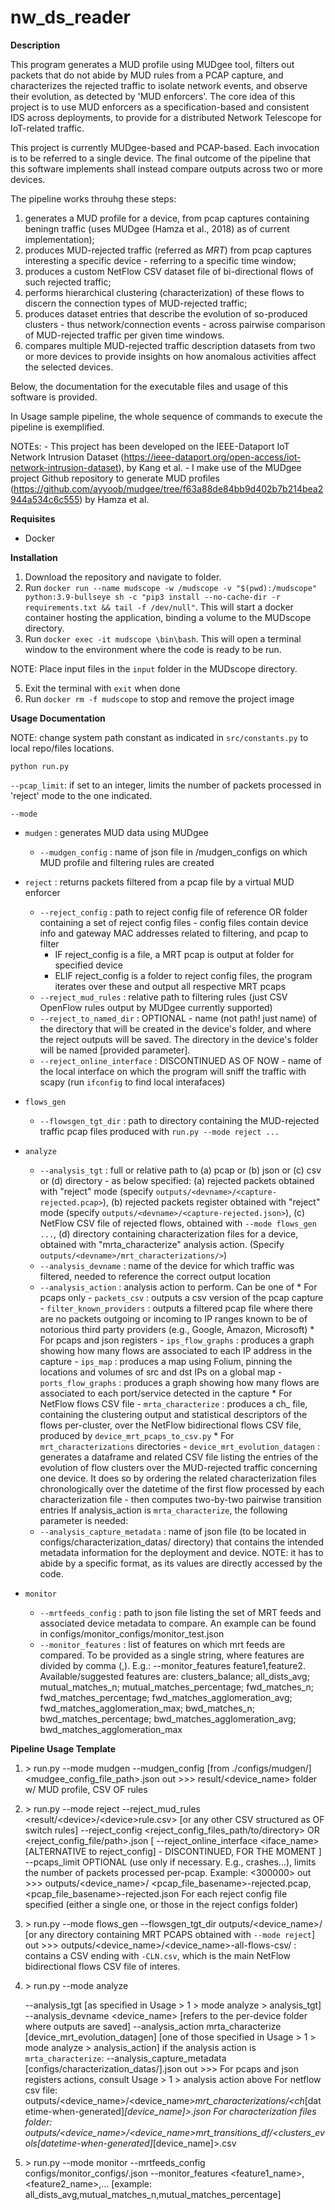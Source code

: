 # nw_ds_reader


**Description**

This program generates a MUD profile using MUDgee tool, filters out packets that do not abide by MUD rules from a PCAP capture, and characterizes the rejected traffic to isolate network events, and observe their evolution, as detected by 'MUD enforcers'. The core idea of this project is to use MUD enforcers as a specification-based and consistent IDS across deployments, to provide for a distributed Network Telescope for IoT-related traffic.

This project is currently MUDgee-based and PCAP-based. Each invocation is to be referred to a single device. The final outcome of the pipeline that this software implements shall instead compare outputs across two or more devices.

The pipeline works throuhg these steps:
1. generates a MUD profile for a device, from pcap captures containing beningn traffic (uses MUDgee (Hamza et al., 2018) as of current implementation);
2. produces MUD-rejected traffic (referred as _MRT_) from pcap captures interesting a specific device - referring to a specific time window;
3. produces a custom NetFlow CSV dataset file of bi-directional flows of such rejected traffic;
4. performs hierarchical clustering (characterization) of these flows to discern the connection types of MUD-rejected traffic;
5. produces dataset entries that describe the evolution of so-produced clusters - thus network/connection events - across pairwise comparison of MUD-rejected traffic per given time windows.
6. compares multiple MUD-rejected traffic description datasets from two or more devices to provide insights on how anomalous activities affect the selected devices.

Below, the documentation for the executable files and usage of this software is provided.

In Usage sample pipeline, the whole sequence of commands to execute the pipeline is exemplified.

NOTEs:
    - This project has been developed on the IEEE-Dataport IoT Network Intrusion Dataset (https://ieee-dataport.org/open-access/iot-network-intrusion-dataset), by Kang et al.
    - I make use of the MUDgee project Github repository to generate MUD profiles (https://github.com/ayyoob/mudgee/tree/f63a88de84bb9d402b7b214bea2944a534c6c555) by Hamza et al.


**Requisites**

- Docker


**Installation**

1. Download the repository and navigate to folder.
2. Run ``docker run --name mudscope -w /mudscope -v "$(pwd):/mudscope" python:3.9-bullseye sh -c "pip3 install --no-cache-dir -r requirements.txt && tail -f /dev/null"``. This will start a docker container hosting the application, binding a volume to the MUDscope directory.
3. Run ``docker exec -it mudscope \bin\bash``. This will open a terminal window to the environment where the code is ready to be run.

NOTE: Place input files in the ``input`` folder in the MUDscope directory.

5. Exit the terminal with ``exit`` when done
6. Run ``docker rm -f mudscope`` to stop and remove the project image


**Usage Documentation**

NOTE: change system path constant as indicated in ``src/constants.py`` to local repo/files locations.


``python run.py``

``--pcap_limit``: if set to an integer, limits the number of packets processed in 'reject' mode to the one indicated.

``--mode`` 

- ``mudgen`` : generates MUD data using MUDgee
    - ``--mudgen_config`` : name of json file in /mudgen_configs on which MUD profile and filtering rules are created

- ``reject`` : returns packets filtered from a pcap file by a virtual MUD enforcer
    - ``--reject_config`` : path to reject config file of reference OR folder containing a set of reject config files - config files contain device info and gateway MAC addresses related to filtering, and pcap to filter
        * IF reject_config is a file, a MRT pcap is output at folder for specified device
        * ELIF reject_config is a folder to reject config files, the program iterates over these and output all respective MRT pcaps
    - ``--reject_mud_rules`` : relative path to filtering rules (just CSV OpenFlow rules output by MUDgee currently supported)
    - ``--reject_to_named_dir`` : OPTIONAL - name (not path! just name) of the directory that will be created in the device's folder, and where the reject outputs will be saved. The directory in the device's folder will be named <devname>[provided parameter].
    - ``--reject_online_interface`` : DISCONTINUED AS OF NOW - name of the local interface on which the program will sniff the traffic with scapy (run ``ifconfig`` to find local interafaces)

- ``flows_gen``
    - ``--flowsgen_tgt_dir`` : path to directory containing the MUD-rejected traffic pcap files produced with ``run.py --mode reject ...``

- ``analyze``
    - ``--analysis_tgt`` : full or relative path to (a) pcap or (b) json or (c) csv or (d) directory - as below specified:
        (a) rejected packets obtained with "reject" mode (specify ``outputs/<devname>/<capture-rejected.pcap>``),
        (b) rejected packets register obtained with "reject" mode (specify ``outputs/<devname>/<capture-rejected.json>``),
        (c) NetFlow CSV file of rejected flows, obtained with ``--mode flows_gen ...``,
        (d) directory containing characterization files for a device, obtained with "mrta_characterize" analysis action. (Specify ``outputs/<devname>/mrt_characterizations/>``)
    - ``--analysis_devname`` : name of the device for which traffic was filtered, needed to reference the correct output location
    - ``--analysis_action`` : analysis action to perform. Can be one of 
            * For pcaps only
            - ``packets_csv`` : outputs a csv version of the pcap capture
            - ``filter_known_providers`` : outputs a filtered pcap file where there are no packets outgoing or incoming to IP ranges known to be of notorious third party providers (e.g., Google, Amazon, Microsoft)
            * For pcaps and json registers
            - ``ips_flow_graphs`` : produces a graph showing how many flows are associated to each IP address in the capture
            - ``ips_map`` : produces a map using Folium, pinning the locations and volumes of src and dst IPs on a global map
            - ``ports_flow_graphs`` : produces a graph showing how many flows are associated to each port/service detected in the capture
            * For NetFlow flows CSV file
            - ``mrta_characterize`` : produces a ch_ file, containing the clustering output and statistical descriptors of the flows per-cluster, over the NetFlow bidirectional flows CSV file, produced by ``device_mrt_pcaps_to_csv.py``
            * For ``mrt_characterizations`` directories
            - ``device_mrt_evolution_datagen`` : generates a dataframe and related CSV file listing the entries of the evolution of flow clusters over the MUD-rejected traffic concerning one device. It does so by ordering the related characterization files chronologically over the datetime of the first flow processed by each characterization file - then computes two-by-two pairwise transition entries
    If analysis_action is ``mrta_characterize``, the following parameter is needed:
    - ``--analysis_capture_metadata`` : name of json file (to be located in configs/characterization_datas/ directory) that contains the intended metadata information for the deployment and device. NOTE: it has to abide by a specific format, as its values are directly accessed by the code.

- ``monitor``
    - ``--mrtfeeds_config`` : path to json file listing the set of MRT feeds and associated device metadata to compare. An example can be found in configs/monitor_configs/monitor_test.json
    - ``--monitor_features`` : list of features on which mrt feeds are compared. To be provided as a single string, where features are divided by comma (,). E.g.: --monitor_features feature1,feature2. Available/suggested features are: clusters_balance;
    all_dists_avg;
    mutual_matches_n;
    mutual_matches_percentage;
    fwd_matches_n;
    fwd_matches_percentage;
    fwd_matches_agglomeration_avg;
    fwd_matches_agglomeration_max;
    bwd_matches_n;
    bwd_matches_percentage;
    bwd_matches_agglomeration_avg;
    bwd_matches_agglomeration_max


**Pipeline Usage Template**

1. \> run.py --mode mudgen 
    --mudgen_config [from ./configs/mudgen/]<mudgee_config_file_path>.json
    out \>\>\>
        result/<device_name> folder w/ MUD profile, CSV OF rules


2. \> run.py --mode reject 
    --reject_mud_rules <result/<device\>/<device\>rule.csv> [or any other CSV structured as OF switch rules] 
    --reject_config <reject_config_files_path/to/directory> OR <reject_config_file/path>.json
    [ --reject_online_interface <iface_name> [ALTERNATIVE to reject_config] - DISCONTINUED, FOR THE MOMENT ]
    --pcaps_limit OPTIONAL (use only if necessary. E.g., crashes...), limits the number of packets processed per-pcap. Example: <300000>
    out \>\>\> 
        outputs/<device_name>/
            <pcap_file_basename>-rejected.pcap,
            <pcap_file_basename>-rejected.json
        For each reject config file specified (either a single one, or those in the reject configs folder)


3. \> run.py --mode flows_gen
    --flowsgen_tgt_dir outputs/<device_name>/ [or any directory containing MRT PCAPS obtained with ``--mode reject``]
    out \>\>\>
        outputs/<device_name>/<device_name>-all-flows-csv/ : contains a CSV ending with ``-CLN.csv``, which is the main NetFlow bidirectional flows CSV file of interes.


4. \> run.py --mode analyze

    --analysis_tgt [as specified in Usage > 1 > mode analyze > analysis_tgt]
    --analysis_devname <device_name> [refers to the per-device folder where outputs are saved]
    --analysis_action mrta_characterize [device_mrt_evolution_datagen] [one of those specified in Usage > 1 > mode analyze > analysis_action]
    if the analysis action is ``mrta_characterize``:
    --analysis_capture_metadata [configs/characterization_datas/]<capture-metadata-file>.json
    out \>\>\>
        For pcaps and json registers actions, consult Usage > 1 > analysis action above
        For netflow csv file:
            outputs/<device_name>/<device_name>_mrt_characterizations/<ch_[datetime-when-generated]_[device_name]>.json
        For characterization files folder:
            outputs/<device_name>/<device_name>_mrt_transitions_df/<clusters_evols_[datetime-when-generated]_[device_name]>.csv


5. \> run.py --mode monitor
    --mrtfeeds_config configs/monitor_configs/<file>.json
    --monitor_features <feature1_name>,<feature2_name>,... [example: all_dists_avg,mutual_matches_n,mutual_matches_percentage]
